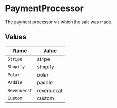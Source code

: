 # PaymentProcessor

The payment processor via which the sale was made.


## Values

| Name         | Value        |
| ------------ | ------------ |
| `Stripe`     | stripe       |
| `Shopify`    | shopify      |
| `Polar`      | polar        |
| `Paddle`     | paddle       |
| `Revenuecat` | revenuecat   |
| `Custom`     | custom       |